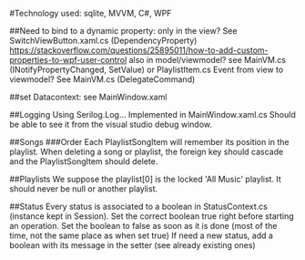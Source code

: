 ﻿#Technology used: sqlite, MVVM, C#, WPF

##Need to bind to a dynamic property:
only in the view? See SwitchViewButton.xaml.cs (DependencyProperty)
	https://stackoverflow.com/questions/25895011/how-to-add-custom-properties-to-wpf-user-control
also in model/viewmodel? see MainVM.cs (INotifyPropertyChanged, SetValue) or PlaylistItem.cs
Event from view to viewmodel? See MainVM.cs (DelegateCommand)

##set Datacontext: see MainWindow.xaml

##Logging
Using Serilog.Log... Implemented in MainWindow.xaml.cs
Should be able to see it from the visual studio debug window.

##Songs
###Order
Each PlaylistSongItem will remember its position in the playlist.
When deleting a song or playlist, the foreign key should cascade and the PlaylistSongItem should delete.

##Playlists
We suppose the playlist[0] is the locked 'All Music' playlist. It should never be null or another playlist.

##Status
Every status is associated to a boolean in StatusContext.cs (instance kept in Session).
Set the correct boolean true right before starting an operation.
Set the boolean to false as soon as it is done (most of the time, not the same place as when set true)
If need a new status, add a boolean with its message in the setter (see already existing ones)